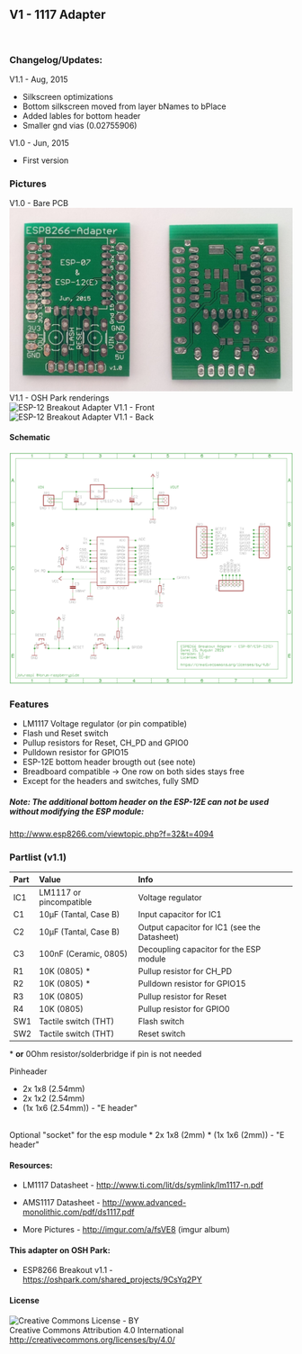 ## V1 - 1117 Adapter
<br />

### Changelog/Updates: <br />
V1.1 - Aug, 2015
- Silkscreen optimizations
- Bottom silkscreen moved from layer bNames to bPlace
- Added lables for bottom header
- Smaller gnd vias (0.02755906)

V1.0 - Jun, 2015
- First version

### Pictures
V1.0 - Bare PCB<br />
<img src="https://github.com/8n1/ESP8266-Breakout-Adapter/blob/master/Breakout%20Adapter%20v1.1%20-%20LM1117/Pictures%20(PCB)/ESP12E%20Breakout%20Adapter%20-%20V1-0.jpeg" width="600" alt="ESP-12 Breakout Adapter V1.0 - Bare PCB" />
<br />
V1.1 - OSH Park renderings<br />
<img src="https://644db4de3505c40a0444-327723bce298e3ff5813fb42baeefbaa.ssl.cf1.rackcdn.com/uploads/project/top_image/9CsYq2PY/i.png" width="300" alt="ESP-12 Breakout Adapter V1.1 - Front" />&nbsp;
<img src="https://644db4de3505c40a0444-327723bce298e3ff5813fb42baeefbaa.ssl.cf1.rackcdn.com/uploads/project/bottom_image/9CsYq2PY/i.png" width="300" alt="ESP-12 Breakout Adapter V1.1 - Back" />
<br />
#### Schematic
<img src="https://raw.githubusercontent.com/8n1/ESP8266-Breakout-Adapter/master/Breakout%20Adapter%20v1.1%20-%20LM1117/ESP12E%20Breakout%20Adapter_sch.png" width="600" alt="ESP-12 Breakout Adapter V1.1 - Schematic" />


### Features
* LM1117 Voltage regulator (or pin compatible)
* Flash und Reset switch
* Pullup resistors for Reset, CH_PD and GPIO0
* Pulldown resistor for GPIO15
* ESP-12E bottom header brougth out (see note)
* Breadboard compatible -> One row on both sides stays free
* Except for the headers and switches, fully SMD

##### Note: The additional bottom header on the ESP-12E can not be used without modifying the ESP module:
http://www.esp8266.com/viewtopic.php?f=32&t=4094

### Partlist (v1.1)
| Part  | Value                      | Info                |
|:------|:---------------------------|:--------------------|
| IC1   | LM1117 or pincompatible    | Voltage regulator |
| C1    | 10µF (Tantal, Case B)      | Input capacitor for IC1 |
| C2    | 10µF (Tantal, Case B)      | Output capacitor for IC1 (see the Datasheet)|
| C3    | 100nF (Ceramic, 0805)      | Decoupling capacitor for the ESP module |
| R1    | 10K (0805) *               | Pullup resistor for CH_PD |
| R2    | 10K (0805) *               | Pulldown resistor for GPIO15 |
| R3    | 10K (0805)                 | Pullup resistor for Reset |
| R4    | 10K (0805)                 | Pullup resistor for GPIO0 |
| SW1   | Tactile switch (THT)       | Flash switch |
| SW2   | Tactile switch (THT)       | Reset switch |

\* **or** 0Ohm resistor/solderbridge if pin is not needed

Pinheader
* 2x 1x8 (2.54mm)
* 2x 1x2 (2.54mm)
* (1x 1x6  (2.54mm)) - "E header"
<br />
Optional "socket" for the esp module
* 2x 1x8 (2mm)
* (1x 1x6 (2mm)) - "E header"


#### Resources:
- LM1117 Datasheet - http://www.ti.com/lit/ds/symlink/lm1117-n.pdf
- AMS1117 Datasheet - http://www.advanced-monolithic.com/pdf/ds1117.pdf

- More Pictures - http://imgur.com/a/fsVE8 (imgur album)

#### This adapter on OSH Park:
- ESP8266 Breakout v1.1 - https://oshpark.com/shared_projects/9CsYq2PY

#### License
<img src="http://mirrors.creativecommons.org/presskit/buttons/88x31/png/by.png" alt="Creative Commons License - BY" /><br />
Creative Commons Attribution 4.0 International<br />
http://creativecommons.org/licenses/by/4.0/